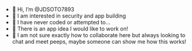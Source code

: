 - 👋 Hi, I’m @JDSOTO7893
- 👀 I am interested in security and app building 
- 🌱 I have never coded or attempted to...
- 💞️ There is an app idea I would like to work on! 
- 👥 I am not sure exactly how to collaborate here but always looking to chat and meet peeps, maybe someone can show me how this works!

<!---
JDSOTO7893/JDSOTO7893 is a ✨ special ✨ repository because its `README.md` (this file) appears on your GitHub profile.
You can click the Preview link to take a look at your changes.
--->
